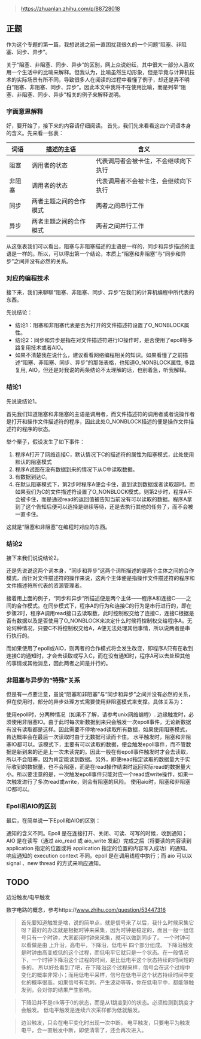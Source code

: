 > https://zhuanlan.zhihu.com/p/88728018

## 正题
作为这个专题的第一篇，我想说说之前一直困扰我很久的一个问题“阻塞、非阻塞、同步、异步”。

关于“阻塞、非阻塞、同步、异步”的区别，网上众说纷纭，其中很大一部分人喜欢用一个生活中的比喻来解释。但我认为，比喻虽然生动形象，但是毕竟与计算机技术的实际场景有所不同，导致很多人在阅读的过程中看懂了例子，却还是弄不明白“阻塞、非阻塞、同步、异步”。因此本文中我将不在使用比喻，而是列举“阻塞、非阻塞、同步、异步”相关的例子来解释说明。

### 字面意思解释
好，要开始了，接下来的内容请仔细阅读。
首先，我们先来看看这四个词语本身的含义。先来看一张表：

| 词语 | 描述的主语 | 含义 |
|-------|---------|-------|
| 阻塞      |  调用者的状态       | 代表调用者会被卡住，不会继续向下执行      |
| 非阻塞      | 调用者的状态        |  代表调用者不会被卡住，会继续向下执行     |
| 同步      | 两者主题之间的合作模式        |  两者之间串行工作     |
| 异步      |  两者主题之间的合作模式       |  两者之间并行工作     |


从这张表我们可以看出，阻塞与非阻塞描述的主语是一样的，同步和异步描述的主语是一样的。所以，可以得出第一个结论，本质上“阻塞和非阻塞”与“同步和异步”之间并没有必然的关系。

### 对应的编程技术
接下来，我们来聊聊“阻塞、非阻塞、同步、异步”在我们的计算机编程中所代表的东西。

先说结论：

- 结论1：阻塞和非阻塞代表是否为打开的文件描述符设置了O_NONBLOCK属性。
- 结论2：同步和异步是指在对文件描述符进行IO操作时，是否使用了epoll等多路复用技术或者AIO。
- 如果不清楚我在说什么，建议看看网络编程相关的知识。如果看懂了之前描述“阻塞、非阻塞、同步、异步”的那张表格，也知道O_NONBLOCK属性, 多路复用, AIO，但还是对我说的两条结论不太理解的话，也别着急，听我解释。

### 结论1
先说说结论1。

首先我们知道阻塞和非阻塞的主语是调用者，而文件描述符的调用者或者说操作者是打开和操作文件描述符的程序，因此此处O_NONBLOCK描述的便是操作文件描述符的程序的状态。

举个栗子，假设发生了如下事件：

1. 程序A打开了网络连接C，默认情况下C的描述符的属性为阻塞模式，此处使用默认的阻塞模式
2. 程序A试图在没有数据到来的情况下从C中读取数据。
3. 有数据到达C。
4. 在默认阻塞模式下，第2步时程序A便会卡住，直到读到数据或者读取超时。而如果我们为C的文件描述符设置了O_NONBLOCK模式，则第2步时，程序A不会被卡住，而是通过read的返回值被告知当前没有可以读取的数据。程序A拿到了这个告知后便可以选择是继续等待，还是去执行其他的任务了，而不会被一直卡住。

这就是“阻塞和非阻塞”在编程时对应的东西。

### 结论2
接下来我们说说结论2。

还是先说说这两个词本身，“同步和异步”这两个词所描述的是两个主体之间的合作模式，而针对文件描述符的操作来说，这两个主体便是指操作文件描述符的程序和文件描述符所代表的资源管理者。

接着用上面的例子，“同步和异步”所描述便是两个主体——程序A和连接C——之间的合作模式。在同步模式下，程序A的行为和连接C的行为是串行进行的，即在步骤2时，程序A调用read接口去读取数，此时控制权交给了连接C，连接C根据是否有数据以及是否使用了O_NONBLOCK来决定什么时候将控制权交给程序A。无论何种情况，只要C不将控制权交给A，A便无法处理其他事情，所以说两者是串行执行的。

而如果使用了epoll或AIO，则两者的合作模式将会发生改变，即程序A只有在收到连接C的通知时，才会去读取或写入C，而在没有通知时，程序A可以去处理其他的事情或其他消息，因此两者之间是并行的。

### 非阻塞与异步的“特殊”关系
但是有一点要注意，虽说“阻塞和非阻塞”与“同步和异步”之间并没有必然的关系，但在使用时，部分的异步处理方式需要使用非阻塞模式来支撑。具体关系为：

使用epoll时，分两种情况（如果不了解，请参考unix网络编程）.
边缘触发时，必须使用非阻塞IO。由于此时每次新数据到来只会触发一次epoll事件，无论新数据有没有读取都是这样。因此需要不停地read读取所有数据，如果使用阻塞模式，肯达概率会在最后一次读取时由于无数据可读而卡住。
水平触发时，阻塞和非阻塞IO都可以。该模式下，主要有可以读取的数据，便会触发epoll事件，而不管数据是新到来的还是上一次未读完的。因此一般在有epoll事件触发时才会去读取，所以不会阻塞，因为肯定能读到数据。另外，即使read指定读取的数据量大于实际收到的数据量，也不会阻塞，而是在read操作结束时返回实际read的数据量大小。所以要注意的是，一次触发epoll事件只能对应一个read或write操作，如果一次触发进行了多次read或write，则会有阻塞的风险。
使用aio时，阻塞和非阻塞IO都可以。

### Epoll和AIO的区别
最后，在简单说一下Epoll和AIO的区别：

通知的含义不同。Epoll 是在连接打开、关闭、可读、可写的时候，收到通知；AIO 是在读写（通过 aio_read 或 aio_write 发起）完成之后（将要读的内容读到 application 指定的位置或将 application 指定的位置的内容写入成功）的通知。
响应通知的 execution context 不同。epoll 是在调用线程中执行；而 aio 可以以 signal 、new thread 的方式来响应通知。


## TODO

边沿触发/电平触发

数字电路的概念，参考https://www.zhihu.com/question/53447316

> 首先要知道触发是啥，说的简单点，就是信号来了以后，我什么时候采集它呀？最好的办法就是根据时钟来采集，因为时钟是稳定的，而且一般一组信号只有一个时钟，大家都用时钟来采集，就可以做到同步了。
> 一个时钟可以看做是由 上升沿，高电平，下降沿，低电平 四个部分组成。
> 下降沿触发是时钟由高变成低的这个过程，而低电平它就只是一个状态。在一般情况下，一个时钟下降沿这个过程的时间，是比低电平这个状态持续的时间短的多的。
> 所以好处看到了吧，在下降沿这个过程采样，信号会在这个过程中变化的概率非常小；而用低电平采样，信号在低电平这个状态持续时间中变化的概率很高。如果信号有毛刺，产生波动等等，你在低电平中，都能够触发到，会对你的结果产生影响。

> 下降沿并不是clk等于0的状态，而是从1跳变到0的状态。必须检测到跳变才会触发。
> 低电平触发是连续六次采样都为低就触发。

> 边沿触发，只会在电平变化时出现一次中断。
> 电平触发，只要电平为触发电平，会一直触发中断，即使清零了，还会再次进入。
